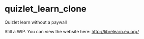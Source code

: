 # quizlet_learn_clone
Quizlet learn without a paywall

Still a WIP.
You can view the website here: http://librelearn.eu.org/
